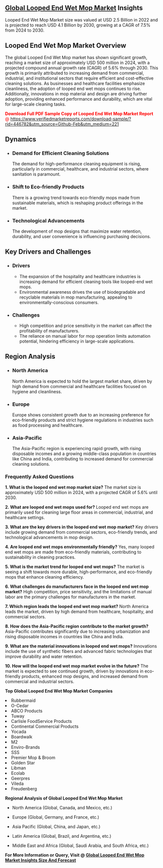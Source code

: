 <h2><a href="https://www.verifiedmarketreports.com/download-sample/?rid=446782&amp;utm_source=Github&amp;utm_medium=221" target="_blank">Global Looped End Wet Mop Market</a> Insights</h2><p>Looped End Wet Mop Market size was valued at USD 2.5 Billion in 2022 and is projected to reach USD 4.1 Billion by 2030, growing at a CAGR of 7.5% from 2024 to 2030.</p><p> <h2>Looped End Wet Mop Market Overview</h2> <p>The global Looped End Wet Mop market has shown significant growth, reaching a market size of approximately USD 500 million in 2024, with a projected compound annual growth rate (CAGR) of 5.6% through 2030. This growth is primarily attributed to increasing demand from commercial, industrial, and institutional sectors that require efficient and cost-effective cleaning solutions. As businesses and healthcare facilities emphasize cleanliness, the adoption of looped end wet mops continues to rise. Additionally, innovations in mop material and design are driving further adoption, providing enhanced performance and durability, which are vital for large-scale cleaning tasks.</p> <p><p><span class=""><span style="color: #ff0000;"><strong>Download Full PDF Sample Copy of Looped End Wet Mop Market Report</strong> @ </span><a href="https://www.verifiedmarketreports.com/download-sample/?rid=446782&amp;utm_source=Github-Feb&amp;utm_medium=221" target="_blank">https://www.verifiedmarketreports.com/download-sample/?rid=446782&amp;utm_source=Github-Feb&amp;utm_medium=221</a></span></p></p> <h2>Dynamics</h2> <ul> <li><h3>Demand for Efficient Cleaning Solutions</h3> The demand for high-performance cleaning equipment is rising, particularly in commercial, healthcare, and industrial sectors, where sanitation is paramount.</li> <li><h3>Shift to Eco-friendly Products</h3> There is a growing trend towards eco-friendly mops made from sustainable materials, which is reshaping product offerings in the market.</li> <li><h3>Technological Advancements</h3> The development of mop designs that maximize water retention, durability, and user convenience is influencing purchasing decisions.</li> </ul> <h2>Key Drivers and Challenges</h2> <ul> <li><h3>Drivers</h3> <ul> <li>The expansion of the hospitality and healthcare industries is increasing demand for efficient cleaning tools like looped-end wet mops.</li> <li>Environmental awareness drives the use of biodegradable and recyclable materials in mop manufacturing, appealing to environmentally-conscious consumers.</li> </ul> </li> <li><h3>Challenges</h3> <ul> <li>High competition and price sensitivity in the market can affect the profitability of manufacturers.</li> <li>The reliance on manual labor for mop operation limits automation potential, hindering efficiency in large-scale applications.</li> </ul> </li> </ul> <h2>Region Analysis</h2> <ul> <li><h3>North America</h3> North America is expected to hold the largest market share, driven by high demand from commercial and healthcare facilities focused on hygiene and cleanliness.</li> <li><h3>Europe</h3> Europe shows consistent growth due to an increasing preference for eco-friendly products and strict hygiene regulations in industries such as food processing and healthcare.</li> <li><h3>Asia-Pacific</h3> The Asia-Pacific region is experiencing rapid growth, with rising disposable incomes and a growing middle-class population in countries like China and India, contributing to increased demand for commercial cleaning solutions.</li> </ul> <h3>Frequently Asked Questions</h3> <p><strong>1. What is the looped end wet mop market size?</strong> The market size is approximately USD 500 million in 2024, with a projected CAGR of 5.6% until 2030.</p> <p><strong>2. What are looped end wet mops used for?</strong> Looped end wet mops are primarily used for cleaning large floor areas in commercial, industrial, and healthcare settings.</p> <p><strong>3. What are the key drivers in the looped end wet mop market?</strong> Key drivers include growing demand from commercial sectors, eco-friendly trends, and technological advancements in mop design.</p> <p><strong>4. Are looped end wet mops environmentally friendly?</strong> Yes, many looped end wet mops are made from eco-friendly materials, contributing to sustainability in cleaning practices.</p> <p><strong>5. What is the market trend for looped end wet mops?</strong> The market is seeing a shift towards more durable, high-performance, and eco-friendly mops that enhance cleaning efficiency.</p> <p><strong>6. What challenges do manufacturers face in the looped end wet mop market?</strong> High competition, price sensitivity, and the limitations of manual labor are the primary challenges for manufacturers in the market.</p> <p><strong>7. Which region leads the looped end wet mop market?</strong> North America leads the market, driven by high demand from healthcare, hospitality, and commercial sectors.</p> <p><strong>8. How does the Asia-Pacific region contribute to the market growth?</strong> Asia-Pacific contributes significantly due to increasing urbanization and rising disposable incomes in countries like China and India.</p> <p><strong>9. What are the material innovations in looped end wet mops?</strong> Innovations include the use of synthetic fibers and advanced fabric technologies that improve durability and water retention.</p> <p><strong>10. How will the looped end wet mop market evolve in the future?</strong> The market is expected to see continued growth, driven by innovations in eco-friendly products, enhanced mop designs, and increased demand from commercial and industrial sectors.</p> </p><p><strong>Top Global Looped End Wet Mop Market Companies</strong></p><div data-test-id=""><p><li>Rubbermaid</li><li> O-Cedar</li><li> ABCO Products</li><li> Tuway</li><li> Carlisle FoodService Products</li><li> Continental Commercial Products</li><li> Yocada</li><li> Boardwalk</li><li> M2</li><li> Enviro-Brands</li><li> SSS</li><li> Premier Mop & Broom</li><li> Golden Star</li><li> Libman</li><li> Ecolab</li><li> Geerpres</li><li> Vileda</li><li> Freudenberg</li></p><div><strong>Regional Analysis of&nbsp;Global Looped End Wet Mop Market</strong></div><ul><li dir="ltr"><p dir="ltr">North America&nbsp;(Global, Canada, and Mexico, etc.)</p></li><li dir="ltr"><p dir="ltr">Europe (Global, Germany, and France, etc.)</p></li><li dir="ltr"><p dir="ltr">Asia Pacific&nbsp;(Global, China, and Japan, etc.)</p></li><li dir="ltr"><p dir="ltr">Latin America&nbsp;(Global, Brazil, and Argentina, etc.)</p></li><li dir="ltr">Middle East and Africa&nbsp;(Global, Saudi Arabia, and South Africa, etc.)</li></ul><p><strong>For More Information or Query, Visit @&nbsp;</strong><strong><a href="https://www.verifiedmarketreports.com/product/looped-end-wet-mop-market/?utm_source=Github&amp;utm_medium=221" target="_blank">Global Looped End Wet Mop Market Insights Size And Forecast</a></strong></p></div>
